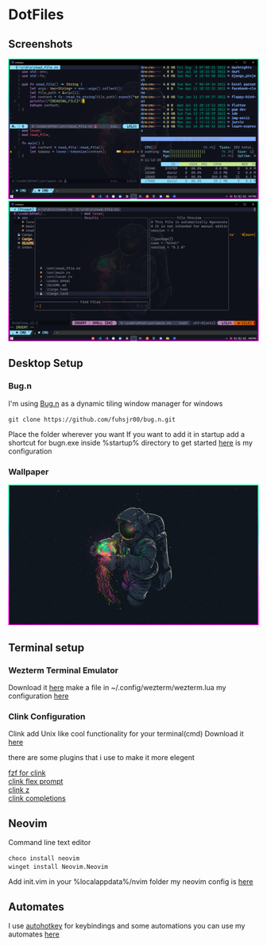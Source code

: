 # DotFiles

## Screenshots

![Terminal](imgs/terminal.png)
![Neovim](imgs/nvim.png)

## Desktop Setup

### Bug.n

I'm using [Bug.n](https://github.com/fuhsjr00/bug.n) as a dynamic tiling window manager for windows

`git clone https://github.com/fuhsjr00/bug.n.git`

Place the folder wherever you want
If you want to add it in startup add a shortcut for bugn.exe inside %startup% directory
to get started [here](./Config.ini) is my configuration

### Wallpaper

![Wallpaper](imgs/astronaut-jellyfish.jpg)

## Terminal setup

### Wezterm Terminal Emulator

Download it [here](https://wezfurlong.org/wezterm/)
make a file in ~/.config/wezterm/wezterm.lua
my configuration [here](./wezterm.lua)

### Clink Configuration

Clink add Unix like cool functionality for your terminal(cmd)
Download it [here](https://github.com/chrisant996/clink)

there are some plugins that i use to make it more elegent

[fzf for clink](https://github.com/chrisant996/clink-fzf) <br/>
[clink flex prompt](https://github.com/chrisant996/clink-flex-prompt)<br/>
[clink z](https://github.com/chrisant996/z.lua)<br/>
[clink completions](https://github.com/vladimir-kotikov/clink-completions)<br/>

## Neovim

Command line text editor

`choco install neovim`<br/>
`winget install Neovim.Neovim`

Add init.vim in your %localappdata%/nvim folder
my neovim config is [here](./init.vim)

## Automates

I use [autohotkey](https://www.autohotkey.com) for keybindings and some automations
you can use my automates [here](./automates.ahk)
